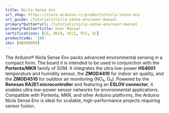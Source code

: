 ```yaml
---
title: Nicla Sense Env
url_shop: https://store.arduino.cc/products/nicla-sense-env
url_guide: /tutorials/nicla-sense-env/user-manual
primary*button*url: /tutorials/nicla-sense-env/user-manual
primary*button*title: User Manual
certifications: [CE, UKCA, VCCI, FCC, IC]
productCode: '194'
sku: [ABX00089]
---
```


The Arduino® Nicla Sense Env packs advanced environmental sensing in a compact form. The board it is intended to be used in conjunction with the **Portenta/MKR** family of SOM. It integrates the ultra low-power **HS4001** temperature and humidity sensor, the **ZMOD4410** for indoor air quality, and the **ZMOD4510** for outdoor air monitoring (NO₂, O₃). Powered by the **Renesas RA2E1 microcontroller** and featuring an **ESLOV connector**, it enables ultra low-power sensor networks for environmental applications. Compatible with Portenta, MKR, and other Arduino platforms, the Arduino Nicla Sense Env is ideal for scalable, high-performance projects requiring sensor fusion.

